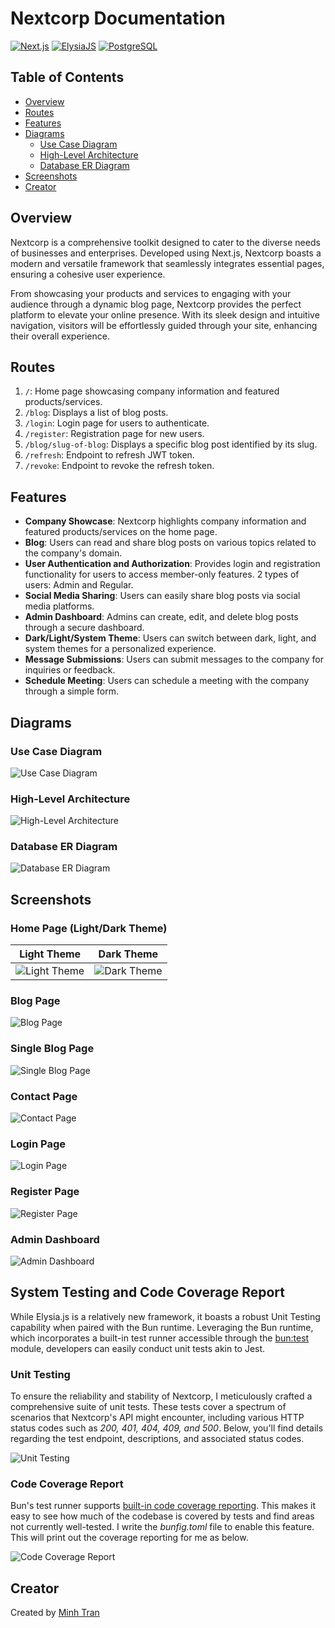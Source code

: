 # Nextcorp Documentation

[![Next.js](https://img.shields.io/badge/Frontend-Next.js-blue)](https://nextjs.org/)
[![ElysiaJS](https://img.shields.io/badge/API-ElysiaJS-green)](https://elysia.dev/)
[![PostgreSQL](https://img.shields.io/badge/Database-PostgreSQL-orange)](https://www.postgresql.org/)

## Table of Contents

- [Overview](#overview)
- [Routes](#routes)
- [Features](#features)
- [Diagrams](#diagrams)
  - [Use Case Diagram](#use-case-diagram)
  - [High-Level Architecture](#high-level-architecture)
  - [Database ER Diagram](#database-er-diagram)
- [Screenshots](#screenshots)
- [Creator](#creator)

## Overview

Nextcorp is a comprehensive toolkit designed to cater to the diverse needs of businesses and enterprises. Developed using Next.js, Nextcorp boasts a modern and versatile framework that seamlessly integrates essential pages, ensuring a cohesive user experience.

From showcasing your products and services to engaging with your audience through a dynamic blog page, Nextcorp provides the perfect platform to elevate your online presence. With its sleek design and intuitive navigation, visitors will be effortlessly guided through your site, enhancing their overall experience.

## Routes

1. `/`: Home page showcasing company information and featured products/services.
2. `/blog`: Displays a list of blog posts.
3. `/login`: Login page for users to authenticate.
4. `/register`: Registration page for new users.
5. `/blog/slug-of-blog`: Displays a specific blog post identified by its slug.
6. `/refresh`: Endpoint to refresh JWT token.
7. `/revoke`: Endpoint to revoke the refresh token.

## Features

- **Company Showcase**: Nextcorp highlights company information and featured products/services on the home page.
- **Blog**: Users can read and share blog posts on various topics related to the company's domain.
- **User Authentication and Authorization**: Provides login and registration functionality for users to access member-only features. 2 types of users: Admin and Regular.
- **Social Media Sharing**: Users can easily share blog posts via social media platforms.
- **Admin Dashboard**: Admins can create, edit, and delete blog posts through a secure dashboard.
- **Dark/Light/System Theme**: Users can switch between dark, light, and system themes for a personalized experience.
- **Message Submissions**: Users can submit messages to the company for inquiries or feedback.
- **Schedule Meeting**: Users can schedule a meeting with the company through a simple form.

## Diagrams

### Use Case Diagram

![Use Case Diagram](/frontend/docs/diagrams/usecase.png)

### High-Level Architecture

![High-Level Architecture](/frontend/docs/diagrams/data-flow-diagram.png)

### Database ER Diagram

![Database ER Diagram](/frontend/docs/diagrams/nextcorp-erdiagram.png)

## Screenshots

### Home Page (Light/Dark Theme)

| Light Theme | Dark Theme |
|:---------:|:---------:|
| ![Light Theme](/frontend/public/screenshots/home.png) | ![Dark Theme](/frontend/public/screenshots/home_dark.png) |

### Blog Page

![Blog Page](/frontend/public/screenshots/blog.png)

### Single Blog Page

![Single Blog Page](/frontend/public/screenshots/single_blog.png)

### Contact Page

![Contact Page](/frontend/public/screenshots/contact.png)

### Login Page

![Login Page](/frontend/public/screenshots/login.png)

### Register Page

![Register Page](/frontend/public/screenshots/register.png)

### Admin Dashboard

![Admin Dashboard](/frontend/public/screenshots/admin.png)

## System Testing and Code Coverage Report

While Elysia.js is a relatively new framework, it boasts a robust Unit Testing capability when paired with the Bun runtime. Leveraging the Bun runtime, which incorporates a built-in test runner accessible through the [bun:test](https://bun.sh/docs/cli/test) module, developers can easily conduct unit tests akin to Jest.

### Unit Testing

To ensure the reliability and stability of Nextcorp, I meticulously crafted a comprehensive suite of unit tests. These tests cover a spectrum of scenarios that Nextcorp's API might encounter, including various HTTP status codes such as *200, 401, 404, 409, and 500*. Below, you'll find details regarding the test endpoint, descriptions, and associated status codes.

![Unit Testing](/frontend/public/screenshots/unittest.png)

### Code Coverage Report

Bun's test runner supports [built-in code coverage reporting](https://bun.sh/guides/test/coverage). This makes it easy to see how much of the codebase is covered by tests and find areas not currently well-tested. I write the *bunfig.toml* file to enable this feature. This will print out the coverage reporting for me as below.

![Code Coverage Report](/frontend/public/screenshots/code_coverage.png)

## Creator

Created by [Minh Tran](https://minhtran-nine.vercel.app)
